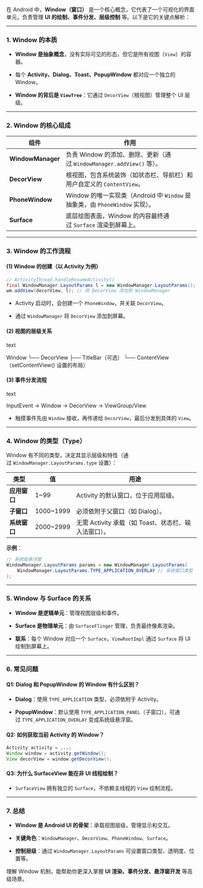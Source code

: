在 Android 中，**Window（窗口）** 是一个核心概念，它代表了一个可视化的界面单元，负责管理 **UI 的绘制、事件分发、层级控制** 等。以下是它的关键点解析：

---

### **1. Window 的本质**

- **Window 是抽象概念**，没有实际可见的形态，但它是所有视图（`View`）的容器。
    
- 每个 **Activity、Dialog、Toast、PopupWindow** 都对应一个独立的 Window。
    
- **Window 的背后是 `ViewTree`**：它通过 `DecorView`（根视图）管理整个 UI 层级。
    

---

### **2. Window 的核心组成**

|组件|作用|
|---|---|
|**WindowManager**|负责 Window 的添加、删除、更新（通过 `WindowManager.addView()` 等）。|
|**DecorView**|根视图，包含系统装饰（如状态栏、导航栏）和用户自定义的 `ContentView`。|
|**PhoneWindow**|Window 的唯一实现类（Android 中 `Window` 是抽象类，由 `PhoneWindow` 实现）。|
|**Surface**|底层绘图表面，Window 的内容最终通过 `Surface` 渲染到屏幕上。|

---

### **3. Window 的工作流程**

#### **(1) Window 的创建（以 Activity 为例）**

```java
// ActivityThread.handleResumeActivity()
final WindowManager.LayoutParams l = new WindowManager.LayoutParams();
wm.addView(decorView, l); // 将 DecorView 添加到 WindowManager
```

- Activity 启动时，会创建一个 `PhoneWindow`，并关联 `DecorView`。
    
- 通过 `WindowManager` 将 `DecorView` 添加到屏幕。
    

#### **(2) 视图的层级关系**

text

Window
└── DecorView
    ├── TitleBar（可选）
    └── ContentView（setContentView() 设置的布局）

#### **(3) 事件分发流程**

text

InputEvent → Window → DecorView → ViewGroup/View

- 触摸事件先由 `Window` 接收，再传递给 `DecorView`，最后分发到具体的 `View`。
    

---

### **4. Window 的类型（Type）**

Window 有不同的类型，决定其显示层级和特性（通过 `WindowManager.LayoutParams.type` 设置）：

|类型|值|用途|
|---|---|---|
|**应用窗口**|1~99|Activity 的默认窗口，位于应用层级。|
|**子窗口**|1000~1999|必须依附于父窗口（如 Dialog）。|
|**系统窗口**|2000~2999|无需 Activity 承载（如 Toast、状态栏、输入法窗口）。|

**示例**：

```java
// 系统级悬浮窗
WindowManager.LayoutParams params = new WindowManager.LayoutParams(
    WindowManager.LayoutParams.TYPE_APPLICATION_OVERLAY // 系统窗口类型
);
```

---

### **5. Window 与 Surface 的关系**

- **Window 是逻辑单元**：管理视图层级和事件。
    
- **Surface 是物理单元**：由 `SurfaceFlinger` 管理，负责最终像素渲染。
    
- **联系**：每个 Window 对应一个 `Surface`，`ViewRootImpl` 通过 `Surface` 将 UI 绘制到屏幕上。
    

---

### **6. 常见问题**

#### **Q1: Dialog 和 PopupWindow 的 Window 有什么区别？**

- **Dialog**：使用 `TYPE_APPLICATION` 类型，必须依附于 Activity。
    
- **PopupWindow**：默认使用 `TYPE_APPLICATION_PANEL`（子窗口），可通过 `TYPE_APPLICATION_OVERLAY` 变成系统级悬浮窗。
    

#### **Q2: 如何获取当前 Activity 的 Window？**

```java
Activity activity = ...;
Window window = activity.getWindow();
View decorView = window.getDecorView();
```

#### **Q3: 为什么 SurfaceView 能在非 UI 线程绘制？**

- `SurfaceView` 拥有独立的 `Surface`，不依赖主线程的 `View` 绘制流程。
    

---

### **7. 总结**

- **Window 是 Android UI 的骨架**：承载视图层级，管理显示和交互。
    
- **关键角色**：`WindowManager`、`DecorView`、`PhoneWindow`、`Surface`。
    
- **控制层级**：通过 `WindowManager.LayoutParams` 可设置窗口类型、透明度、位置等。
    

理解 Window 机制，能帮助你更深入掌握 **UI 渲染、事件分发、悬浮窗开发** 等高级场景。